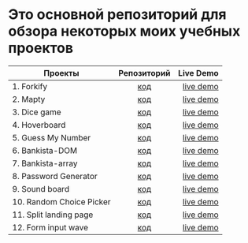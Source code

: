 # Это основной репозиторий для обзора некоторых моих учебных проектов

| Проекты            |                                                     Репозиторий                                                     |                                             Live Demo |
| ------------------ | :-----------------------------------------------------------------------------------------------------------------: | ----------------------------------------------------: |
| 1. Forkify         |                      [код](https://github.com/Adelsspace/recipes-study-project-final)                       |        [live demo](https://recipes-adel.netlify.app/) |
| 2. Mapty           |              [код](https://githttps://github.com/Adelsspace/study-projects/tree/master/mapty)               |           [live demo](https://mapty-adel.netlify.app) |
| 3. Dice game       |           [код](https://githttps://github.com/Adelsspace/study-projects/tree/master/dice%20game)            |            [live demo](https://dice-adel.netlify.app) |
| 4. Hoverboard |               [код](https://github.com/Adelsspace/study-projects/tree/master/Hoverboard)                | [live demo](https://hoverboard-adel.netlify.app/) |
| 5. Guess My Number |         [код](https://github.com/Adelsspace/study-projects/tree/master/guess%20my%20number%20game)          |  [live demo](https://guessmynumber-adel.netlify.app/) |
| 6. Bankista-DOM    | [код](https://github.com/Adelsspace/rhttps://github.com/Adelsspace/study-projects/tree/master/bankista-DOM) |   [live demo](https://bankista-dom-adel.netlify.app/) |
| 7. Bankista-array  |               [код](https://github.com/Adelsspace/study-projects/tree/master/bankista-array)                | [live demo](https://bankista-array-adel.netlify.app/) |
| 8. Password Generator |               [код](https://github.com/Adelsspace/study-projects/tree/master/Password%20Generator)                | [live demo](https://password-generator-adel.netlify.app/) |
| 9. Sound board |               [код](https://github.com/Adelsspace/study-projects/tree/master/sound-board)                | [live demo](https://https://sound-board-adel.netlify.app) |
| 10. Random Choice Picker  |               [код](https://github.com/Adelsspace/study-projects/tree/master/Random%20Choice%20Picker)                | [live demo](https://random-choice-picker-adel.netlify.app/) |
| 11. Split landing page  |               [код](https://github.com/Adelsspace/study-projects/tree/master/split-landing-page)                | [live demo](https://splitlandingpage-adel.netlify.app) |
| 12. Form input wave  |               [код](https://github.com/Adelsspace/study-projects/tree/master/form-input-wave)                | [live demo](https://https://forminputwave-adel.netlify.app) |

